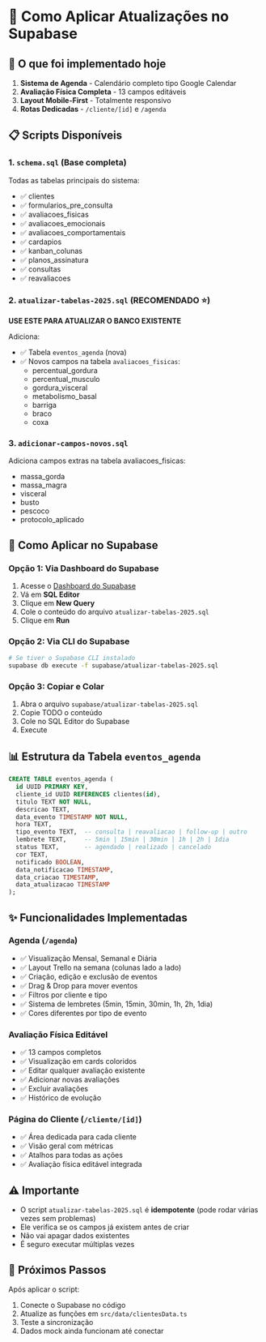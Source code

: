 # 📝 Como Aplicar Atualizações no Supabase

## 🎯 O que foi implementado hoje

1. **Sistema de Agenda** - Calendário completo tipo Google Calendar
2. **Avaliação Física Completa** - 13 campos editáveis
3. **Layout Mobile-First** - Totalmente responsivo
4. **Rotas Dedicadas** - `/cliente/[id]` e `/agenda`

## 📋 Scripts Disponíveis

### 1. `schema.sql` (Base completa)
Todas as tabelas principais do sistema:
- ✅ clientes
- ✅ formularios_pre_consulta
- ✅ avaliacoes_fisicas
- ✅ avaliacoes_emocionais
- ✅ avaliacoes_comportamentais
- ✅ cardapios
- ✅ kanban_colunas
- ✅ planos_assinatura
- ✅ consultas
- ✅ reavaliacoes

### 2. `atualizar-tabelas-2025.sql` (RECOMENDADO ⭐)
**USE ESTE PARA ATUALIZAR O BANCO EXISTENTE**

Adiciona:
- ✅ Tabela `eventos_agenda` (nova)
- ✅ Novos campos na tabela `avaliacoes_fisicas`:
  - percentual_gordura
  - percentual_musculo
  - gordura_visceral
  - metabolismo_basal
  - barriga
  - braco
  - coxa

### 3. `adicionar-campos-novos.sql`
Adiciona campos extras na tabela avaliacoes_fisicas:
- massa_gorda
- massa_magra
- visceral
- busto
- pescoco
- protocolo_aplicado

## 🚀 Como Aplicar no Supabase

### Opção 1: Via Dashboard do Supabase

1. Acesse o [Dashboard do Supabase](https://app.supabase.com)
2. Vá em **SQL Editor**
3. Clique em **New Query**
4. Cole o conteúdo do arquivo `atualizar-tabelas-2025.sql`
5. Clique em **Run**

### Opção 2: Via CLI do Supabase

```bash
# Se tiver o Supabase CLI instalado
supabase db execute -f supabase/atualizar-tabelas-2025.sql
```

### Opção 3: Copiar e Colar

1. Abra o arquivo `supabase/atualizar-tabelas-2025.sql`
2. Copie TODO o conteúdo
3. Cole no SQL Editor do Supabase
4. Execute

## 📊 Estrutura da Tabela `eventos_agenda`

```sql
CREATE TABLE eventos_agenda (
  id UUID PRIMARY KEY,
  cliente_id UUID REFERENCES clientes(id),
  titulo TEXT NOT NULL,
  descricao TEXT,
  data_evento TIMESTAMP NOT NULL,
  hora TEXT,
  tipo_evento TEXT,  -- consulta | reavaliacao | follow-up | outro
  lembrete TEXT,     -- 5min | 15min | 30min | 1h | 2h | 1dia
  status TEXT,       -- agendado | realizado | cancelado
  cor TEXT,
  notificado BOOLEAN,
  data_notificacao TIMESTAMP,
  data_criacao TIMESTAMP,
  data_atualizacao TIMESTAMP
);
```

## ✨ Funcionalidades Implementadas

### Agenda (`/agenda`)
- ✅ Visualização Mensal, Semanal e Diária
- ✅ Layout Trello na semana (colunas lado a lado)
- ✅ Criação, edição e exclusão de eventos
- ✅ Drag & Drop para mover eventos
- ✅ Filtros por cliente e tipo
- ✅ Sistema de lembretes (5min, 15min, 30min, 1h, 2h, 1dia)
- ✅ Cores diferentes por tipo de evento

### Avaliação Física Editável
- ✅ 13 campos completos
- ✅ Visualização em cards coloridos
- ✅ Editar qualquer avaliação existente
- ✅ Adicionar novas avaliações
- ✅ Excluir avaliações
- ✅ Histórico de evolução

### Página do Cliente (`/cliente/[id]`)
- ✅ Área dedicada para cada cliente
- ✅ Visão geral com métricas
- ✅ Atalhos para todas as ações
- ✅ Avaliação física editável integrada

## ⚠️ Importante

- O script `atualizar-tabelas-2025.sql` é **idempotente** (pode rodar várias vezes sem problemas)
- Ele verifica se os campos já existem antes de criar
- Não vai apagar dados existentes
- É seguro executar múltiplas vezes

## 🎉 Próximos Passos

Após aplicar o script:
1. Conecte o Supabase no código
2. Atualize as funções em `src/data/clientesData.ts`
3. Teste a sincronização
4. Dados mock ainda funcionam até conectar


